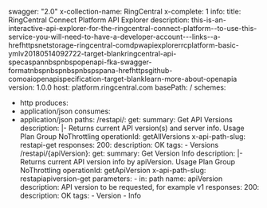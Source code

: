 swagger: "2.0"
x-collection-name: RingCentral
x-complete: 1
info:
  title: RingCentral Connect Platform API Explorer
  description: this-is-an-interactive-api-explorer-for-the-ringcentral-connect-platform--to-use-this-service-you-will-need-to-have-a-developer-account---links--a-hrefhttpsnetstorage-ringcentral-comdpwapiexplorerrcplatform-basic-ymlv20180514092722-target-blankringcentral-api-specaspannbspnbspopenapi-fka-swagger-formatnbspnbspnbspnbspspana-hrefhttpsgithub-comoaiopenapispecification-target-blanklearn-more-about-openapia
  version: 1.0.0
host: platform.ringcentral.com
basePath: /
schemes:
- http
produces:
- application/json
consumes:
- application/json
paths:
  /restapi/:
    get:
      summary: Get API Versions
      description: |-
        Returns current API version(s) and server info.
        Usage Plan Group
        NoThrottling
      operationId: getAllVersions
      x-api-path-slug: restapi-get
      responses:
        200:
          description: OK
      tags:
      - Versions
  /restapi/{apiVersion}:
    get:
      summary: Get Version Info
      description: |-
        Returns current API version info by apiVersion.
        Usage Plan Group
        NoThrottling
      operationId: getApiVersion
      x-api-path-slug: restapiapiversion-get
      parameters:
      - in: path
        name: apiVersion
        description: API version to be requested, for example v1
      responses:
        200:
          description: OK
      tags:
      - Version
      - Info